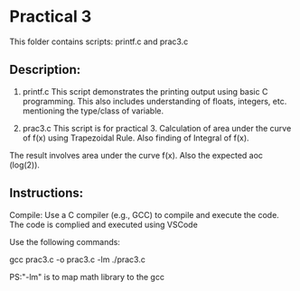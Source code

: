 # Practical 3
This folder contains scripts: printf.c and prac3.c

## Description:
1. printf.c
This script demonstrates the printing output using basic C programming. This also includes understanding of floats, integers, etc. mentioning the type/class of variable.

2. prac3.c
This script is for practical 3. Calculation of area under the curve of f(x) using Trapezoidal Rule. Also finding of Integral of f(x).

The result involves area under the curve f(x). Also the expected aoc (log(2)).

## Instructions:
Compile: Use a C compiler (e.g., GCC) to compile and execute the code.
The code is complied and executed using VSCode

Use the following commands:

gcc prac3.c -o prac3.c -lm
./prac3.c

PS:"-lm" is to map math library to the gcc

